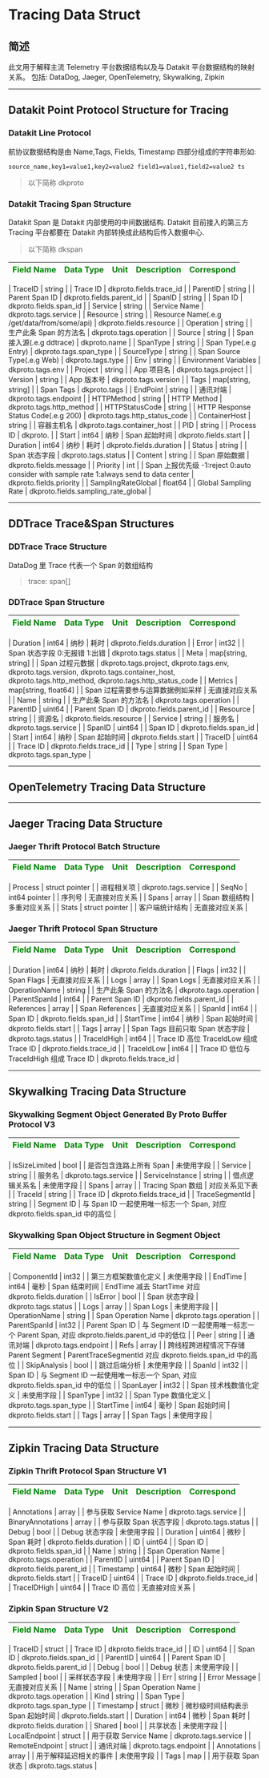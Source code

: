 # Tracing Data Struct

## 简述

此文用于解释主流 Telemetry 平台数据结构以及与 Datakit 平台数据结构的映射关系。
包括: DataDog, Jaeger, OpenTelemetry, Skywalking, Zipkin

---

## Datakit Point Protocol Structure for Tracing

### Datakit Line Protocol

航协议数据结构是由 Name,Tags, Fields, Timestamp 四部分组成的字符串形如:

```example
source_name,key1=value1,key2=value2 field1=value1,field2=value2 ts
```

> 以下简称 dkproto

### Datakit Tracing Span Structure

Datakit Span 是 Datakit 内部使用的中间数据结构. Datakit 目前接入的第三方 Tracing 平台都要在 Datakit 内部转换成此结构后传入数据中心.

> 以下简称 dkspan

| <span style="color:green">**Field Name**</span> | <span style="color:green">**Data Type**</span> | <span style="color:green"> **Unit**</span> | <span style="color:green">**Description**</span> | <span style="color:green">**Correspond**</span> |
| ----------------------------------------------- | ---------------------------------------------- | ------------------------------------------ | ------------------------------------------------ | ----------------------------------------------- |

| TraceID | string | | Trace ID | dkproto.fields.trace_id |
| ParentID | string | | Parent Span ID | dkproto.fields.parent_id |
| SpanID | string | | Span ID | dkproto.fields.span_id |
| Service | string | | Service Name | dkproto.tags.service |
| Resource | string | | Resource Name(.e.g /get/data/from/some/api) | dkproto.fields.resource |
| Operation | string | | 生产此条 Span 的方法名 | dkproto.tags.operation |
| Source | string | | Span 接入源(.e.g ddtrace) | dkproto.name |
| SpanType | string | | Span Type(.e.g Entry) | dkproto.tags.span_type |
| SourceType | string | | Span Source Type(.e.g Web) | dkproto.tags.type |
| Env | string | | Environment Variables | dkproto.tags.env |
| Project | string | | App 项目名 | dkproto.tags.project |
| Version | string | | App 版本号 | dkproto.tags.version |
| Tags | map[string, string] | | Span Tags | dkproto.tags |
| EndPoint | string | | 通讯对端 | dkproto.tags.endpoint |
| HTTPMethod | string | | HTTP Method | dkproto.tags.http_method |
| HTTPStatusCode | string | | HTTP Response Status Code(.e.g 200) | dkproto.tags.http_status_code |
| ContainerHost | string | | 容器主机名 | dkproto.tags.container_host |
| PID | string | | Process ID | dkproto. |
| Start | int64 | 纳秒 | Span 起始时间 | dkproto.fields.start |
| Duration | int64 | 纳秒 | 耗时 | dkproto.fields.duration |
| Status | string | | Span 状态字段 | dkproto.tags.status |
| Content | string | | Span 原始数据 | dkproto.fields.message |
| Priority | int | | Span 上报优先级 -1:reject 0:auto consider with sample rate 1:always send to data center | dkproto.fields.priority |
| SamplingRateGlobal | float64 | | Global Sampling Rate | dkproto.fields.sampling_rate_global |

---

## DDTrace Trace&Span Structures

### DDTrace Trace Structure

DataDog 里 Trace 代表一个 Span 的数组结构

> trace: span[]

### DDTrace Span Structure

| <span style="color:green">**Field Name**</span> | <span style="color:green">**Data Type**</span> | <span style="color:green"> **Unit**</span> | <span style="color:green">**Description**</span> | <span style="color:green">**Correspond**</span> |
| ----------------------------------------------- | ---------------------------------------------- | ------------------------------------------ | ------------------------------------------------ | ----------------------------------------------- |

| Duration | int64 | 纳秒 | 耗时 | dkproto.fields.duration |
| Error | int32 | | Span 状态字段 0:无报错 1:出错 | dkproto.tags.status |
| Meta | map[string, string] | | Span 过程元数据 | dkproto.tags.project, dkproto.tags.env, dkproto.tags.version, dkproto.tags.container_host, dkproto.tags.http_method, dkproto.tags.http_status_code |
| Metrics | map[string, float64] | | Span 过程需要参与运算数据例如采样 | 无直接对应关系 |
| Name | string | | 生产此条 Span 的方法名 | dkproto.tags.operation |
| ParentID | uint64 | | Parent Span ID | dkproto.fields.parent_id |
| Resource | string | | 资源名 | dkproto.fields.resource |
| Service | string | | 服务名 | dkproto.tags.service |
| SpanID | uint64 | | Span ID | dkproto.fields.span_id |
| Start | int64 | 纳秒 | Span 起始时间 | dkproto.fields.start |
| TraceID | uint64 | | Trace ID | dkproto.fields.trace_id |
| Type | string | | Span Type | dkproto.tags.span_type |

---

## OpenTelemetry Tracing Data Structure

---

## Jaeger Tracing Data Structure

### Jaeger Thrift Protocol Batch Structure

| <span style="color:green">**Field Name**</span> | <span style="color:green">**Data Type**</span> | <span style="color:green"> **Unit**</span> | <span style="color:green">**Description**</span> | <span style="color:green">**Correspond**</span> |
| ----------------------------------------------- | ---------------------------------------------- | ------------------------------------------ | ------------------------------------------------ | ----------------------------------------------- |

| Process | struct pointer | | 进程相关项 | dkproto.tags.service |
| SeqNo | int64 pointer | | 序列号 | 无直接对应关系 |
| Spans | array | | Span 数组结构 | 多重对应关系 |
| Stats | struct pointer | | 客户端统计结构 | 无直接对应关系 |

### Jaeger Thrift Protocol Span Structure

| <span style="color:green">**Field Name**</span> | <span style="color:green">**Data Type**</span> | <span style="color:green"> **Unit**</span> | <span style="color:green">**Description**</span> | <span style="color:green">**Correspond**</span> |
| ----------------------------------------------- | ---------------------------------------------- | ------------------------------------------ | ------------------------------------------------ | ----------------------------------------------- |

| Duration | int64 | 纳秒 | 耗时 | dkproto.fields.duration |
| Flags | int32 | | Span Flags | 无直接对应关系 |
| Logs | array | | Span Logs | 无直接对应关系 |
| OperationName | string | | 生产此条 Span 的方法名 | dkproto.tags.operation |
| ParentSpanId | int64 | | Parent Span ID | dkproto.fields.parent_id |
| References | array | | Span References | 无直接对应关系 |
| SpanId | int64 | | Span ID | dkproto.fields.span_id |
| StartTime | int64 | 纳秒 | Span 起始时间 | dkproto.fields.start |
| Tags | array | | Span Tags 目前只取 Span 状态字段 | dkproto.tags.status |
| TraceIdHigh | int64 | | Trace ID 高位 TraceIdLow 组成 Trace ID | dkproto.fields.trace_id |
| TraceIdLow | int64 | | Trace ID 低位与 TraceIdHigh 组成 Trace ID | dkproto.fields.trace_id |

---

## Skywalking Tracing Data Structure

### Skywalking Segment Object Generated By Proto Buffer Protocol V3

| <span style="color:green">**Field Name**</span> | <span style="color:green">**Data Type**</span> | <span style="color:green"> **Unit**</span> | <span style="color:green">**Description**</span> | <span style="color:green">**Correspond**</span> |
| ----------------------------------------------- | ---------------------------------------------- | ------------------------------------------ | ------------------------------------------------ | ----------------------------------------------- |

| IsSizeLimited | bool | | 是否包含连路上所有 Span | 未使用字段 |
| Service | string | | 服务名 | dkproto.tags.service |
| ServiceInstance | string | | 借点逻辑关系名 | 未使用字段 |
| Spans | array | | Tracing Span 数组 | 对应关系见下表 |
| TraceId | string | | Trace ID | dkproto.fields.trace_id |
| TraceSegmentId | string | | Segment ID | 与 Span ID 一起使用唯一标志一个 Span, 对应 dkproto.fields.span_id 中的高位 |

### Skywalking Span Object Structure in Segment Object

| <span style="color:green">**Field Name**</span> | <span style="color:green">**Data Type**</span> | <span style="color:green"> **Unit**</span> | <span style="color:green">**Description**</span> | <span style="color:green">**Correspond**</span> |
| ----------------------------------------------- | ---------------------------------------------- | ------------------------------------------ | ------------------------------------------------ | ----------------------------------------------- |

| ComponentId | int32 | | 第三方框架数值化定义 | 未使用字段 |
| EndTime | int64 | 毫秒 | Span 结束时间 | EndTime 减去 StartTime 对应 dkproto.fields.duration |
| IsError | bool | | Span 状态字段 | dkproto.tags.status |
| Logs | array | | Span Logs | 未使用字段 |
| OperationName | string | | Span Operation Name | dkproto.tags.operation |
| ParentSpanId | int32 | | Parent Span ID | 与 Segment ID 一起使用唯一标志一个 Parent Span, 对应 dkproto.fields.parent_id 中的低位 |
| Peer | string | | 通讯对端 | dkproto.tags.endpoint |
| Refs | array | | 跨线程跨进程情况下存储 Parent Segment | ParentTraceSegmentId 对应 dkproto.fields.span_id 中的高位 |
| SkipAnalysis | bool | | 跳过后端分析 | 未使用字段 |
| SpanId | int32 | | Span ID | 与 Segment ID 一起使用唯一标志一个 Span, 对应 dkproto.fields.span_id 中的低位 |
| SpanLayer | int32 | | Span 技术栈数值化定义 | 未使用字段 |
| SpanType | int32 | | Span Type 数值化定义 | dkproto.tags.span_type |
| StartTime | int64 | 毫秒 | Span 起始时间 | dkproto.fields.start |
| Tags | array | | Span Tags | 未使用字段 |

---

## Zipkin Tracing Data Structure

### Zipkin Thrift Protocol Span Structure V1

| <span style="color:green">**Field Name**</span> | <span style="color:green">**Data Type**</span> | <span style="color:green"> **Unit**</span> | <span style="color:green">**Description**</span> | <span style="color:green">**Correspond**</span> |
| ----------------------------------------------- | ---------------------------------------------- | ------------------------------------------ | ------------------------------------------------ | ----------------------------------------------- |

| Annotations | array | | 参与获取 Service Name | dkproto.tags.service |
| BinaryAnnotations | array | | 参与获取 Span 状态字段 | dkproto.tags.status |
| Debug | bool | | Debug 状态字段 | 未使用字段 |
| Duration | uint64 | 微秒 | Span 耗时 | dkproto.fields.duration |
| ID | uint64 | | Span ID | dkproto.fields.span_id |
| Name | string | | Span Operation Name | dkproto.tags.operation |
| ParentID | uint64 | | Parent Span ID | dkproto.fields.parent_id |
| Timestamp | uint64 | 微秒 | Span 起始时间 | dkproto.fields.start |
| TraceID | uint64 | | Trace ID | dkproto.fields.trace_id |
| TraceIDHigh | uint64 | | Trace ID 高位 | 无直接对应关系 |

### Zipkin Span Structure V2

| <span style="color:green">**Field Name**</span> | <span style="color:green">**Data Type**</span> | <span style="color:green"> **Unit**</span> | <span style="color:green">**Description**</span> | <span style="color:green">**Correspond**</span> |
| ----------------------------------------------- | ---------------------------------------------- | ------------------------------------------ | ------------------------------------------------ | ----------------------------------------------- |

| TraceID | struct | | Trace ID | dkproto.fields.trace_id |
| ID | uint64 | | Span ID | dkproto.fields.span_id |
| ParentID | uint64 | | Parent Span ID | dkproto.fields.parent_id |
| Debug | bool | | Debug 状态 | 未使用字段 |
| Sampled | bool | | 采样状态字段 | 未使用字段 |
| Err | string | | Error Message | 无直接对应关系 |
| Name | string | | Span Operation Name | dkproto.tags.operation |
| Kind | string | | Span Type | dkproto.tags.span_type |
| Timestamp | struct | 微秒 | 微秒级时间结构表示 Span 起始时间 | dkproto.fields.start |
| Duration | int64 | 微秒 | Span 耗时 | dkproto.fields.duration |
| Shared | bool | | 共享状态 | 未使用字段 |
| LocalEndpoint | struct | | 用于获取 Service Name | dkproto.tags.service |
| RemoteEndpoint | struct | | 通讯对端 | dkproto.tags.endpoint |
| Annotations | array | | 用于解释延迟相关的事件 | 未使用字段 |
| Tags | map | | 用于获取 Span 状态 | dkproto.tags.status |
